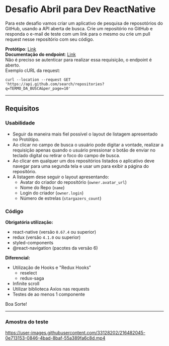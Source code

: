 # Desafio Abril para Dev ReactNative

Para este desafio vamos criar um aplicativo de pesquisa de reposotórios do GitHub, usando a API aberta de busca.
Crie um repositório no GitHub e responda o e-mail de teste com um link para o mesmo ou crie um pull request nesse repositório com seu código.

**Protótipo**: [Link](https://www.figma.com/file/ROaFck4gHEITw3vdUzSwsi/Test-Abril---Github-list?node-id=0%3A1)<br/>
**Documentação do endpoint**: [Link](https://developer.github.com/v3/search/#search-repositories)<br/>
Não é preciso se autenticar para realizar essa requisição, o endpoint é aberto.<br/>
Exemplo cURL da request:
```
curl --location --request GET 'https://api.github.com/search/repositories?q=TERMO_DA_BUSCA&per_page=10'
```

--------

## Requisitos

### Usabilidade

- Seguir da maneira mais fiel possível o layout de listagem apresentado no Protótipo.
- Ao clicar no campo de busca o usuário pode digitar a vontade, realizar a requisição apenas quando o usuário pressionar o botão de enviar no teclado digital ou retirar o foco do campo de busca.
- Ao clicar em qualquer um dos repositórios listados o aplicativo deve navegar para uma segunda tela e usar um <WebViewer /> para exibir a página do repositório.
- A listagem dese seguir o layout apresentando:
  - Avatar do criador do repositório (`owner.avatar_url`)
  - Nome do Repo (`name`)
  - Login do criador (`owner.login`)
  - Número de estrelas (`stargazers_count`)
  
### Código

**Obrigatória utilização:**
- react-native (versão `0.67.4` ou superior)
- redux (versão `4.1.0` ou superior)
- styled-components
- @react-navigation (pacotes da versão 6)

**Diferencial:**
- Utilização de Hooks e "Redux Hooks"
  - reselect
  - redux-saga
- Infinite scroll
- Utilizar biblioteca Axios nas requests
- Testes de ao menos 1 componente

Boa Sorte!

--------

### Amostra do teste


https://user-images.githubusercontent.com/33128202/216482045-0e713153-0846-4bad-8baf-55a389fa6c8d.mp4


